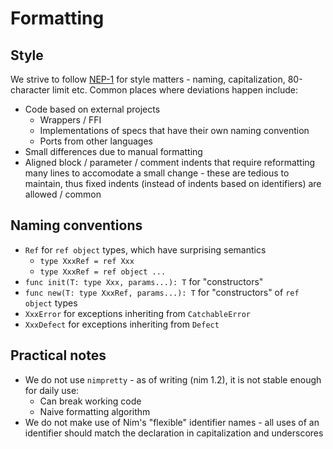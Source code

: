 # Formatting

<!-- toc -->

## Style

We strive to follow [NEP-1](https://nim-lang.org/docs/nep1.html) for style matters - naming, capitalization, 80-character limit etc. Common places where deviations happen include:

* Code based on external projects
    * Wrappers / FFI
    * Implementations of specs that have their own naming convention
    * Ports from other languages
* Small differences due to manual formatting
* Aligned block / parameter / comment indents that require reformatting many lines to accomodate a small change - these are tedious to maintain, thus fixed indents (instead of indents based on identifiers) are allowed / common

## Naming conventions

* `Ref` for `ref object` types, which have surprising semantics
    * `type XxxRef = ref Xxx`
    * `type XxxRef = ref object ...`
* `func init(T: type Xxx, params...): T` for "constructors"
* `func new(T: type XxxRef, params...): T` for "constructors" of `ref object` types
* `XxxError` for exceptions inheriting from `CatchableError`
* `XxxDefect` for exceptions inheriting from `Defect`

## Practical notes

* We do not use `nimpretty` - as of writing (nim 1.2), it is not stable enough for daily use:
    * Can break working code
    * Naive formatting algorithm
* We do not make use of Nim's "flexible" identifier names - all uses of an identifier should match the declaration in capitalization and underscores
